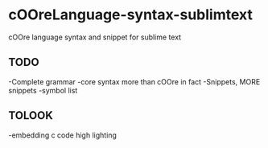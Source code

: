 cOOreLanguage-syntax-sublimtext
===============================

cOOre language syntax and snippet for sublime text


TODO
-----
-Complete grammar
  -core syntax more than cOOre in fact
-Snippets, MORE snippets
-symbol list

TOLOOK
----

-embedding c code high lighting
